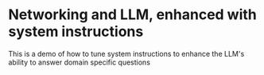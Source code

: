 # Networking and LLM, enhanced with system instructions

This is a demo of how to tune system instructions to enhance the LLM's ability to answer domain specific questions